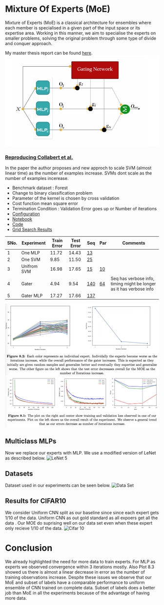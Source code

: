 # Mixture Of Experts (MoE)
Mixture of Experts (MoE) is a classical architecture for ensembles where each member is specialised in a given part of the input space or its expertise area. Working in this manner, we aim to specialise the experts on smaller problems, solving the original problem through some type of divide and conquer approach.

My master thesis report can be found [here](https://github.com/krishnakalyan3/MixtureOfExperts/blob/master/kalyan_thesis.pdf).
![MoE](plots/gater1.png)

### [Reproducing Collabert et al.](https://papers.nips.cc/paper/1949-a-parallel-mixture-of-svms-for-very-large-scale-problems.pdf)
In the paper the author proposes and new approch to scale SVM (almost linear time) as the number of examples increase. SVMs dont scale as the number of examples incerease.

- Benchmark dataset : Forest
- Change to binary classification problem
- Parameter of the kernel is chosen by cross validation
- Cost function mean square error
- Termination Condition : Validation Error goes up or Number of iterations
- [Configuration](https://github.com/krishnakalyan3/Scripts/blob/master/Thesis/logs/forest.txt)
- [Notebook](https://github.com/krishnakalyan3/Scripts/blob/master/Thesis/notebooks/Forest.ipynb)
- [Code](https://github.com/krishnakalyan3/MixtureOfExperts/tree/master/code/forest)
- [Grid Search Results](https://github.com/krishnakalyan3/MixtureOfExperts/tree/master/forest_gs.md)

SNo.| Experiment | Train Error | Test Error | Seq| Par | Comments
--- | --- | --- | --- | --- | --- | ---
1 | One MLP | 11.72 | 14.43 | [13](https://github.com/krishnakalyan3/Scripts/blob/master/Thesis/logs/forest_single_mlp.txt) |  | 
2 | One SVM | 9.85 | 11.50 | [25](https://github.com/krishnakalyan3/Scripts/blob/master/Thesis/logs/forest_single_svm.txt) |  |  
3 | Unifrom SVM | 16.98 | 17.65 | [15](https://github.com/krishnakalyan3/Scripts/blob/master/Thesis/logs/forest_uniform_seq_svm.txt) | [10](https://github.com/krishnakalyan3/Scripts/blob/master/Thesis/logs/forest_uniform_parallel_svm.txt)|  | 
4 | Gater | 4.94 | 9.54| [140](https://github.com/krishnakalyan3/Scripts/blob/master/Thesis/logs/forest_gater_seq_verbose.txt) |[64](https://github.com/krishnakalyan3/Scripts/blob/master/Thesis/logs/forest_gater_par_bias_1.txt) | Seq has verbose info, timing might be longer as it has verbose info
5 | Gater MLP | 17.27 | 17.66 | [137](https://github.com/krishnakalyan3/Scripts/blob/master/Thesis/logs/forest_gater_mlp.txt) | 


![Loss Curves](plots/forest/fig2.png)
![Expert Improvement](plots/forest/fig1.png)

## Multiclass MLPs
Now we replace our experts with MLP. We use a modified version of LeNet as described below.
![LeNet 5](plots/forest/lenet.png)

## Datasets
Dataset used in our experiments can be seen below.
![Data Set](plots/forest/data_used.png)

## Results for CIFAR10
We consider Uniform CNN split as our baseline since since each expert gets 1/10 of the data. Uniform CNN as out gold standard as all expoers get all the data
. Our MOE do suprising well on our data set even when these expert only recieve 1/10 of the data.
![Cifar 10](plots/forest/cifar10.png)

# Conclusion
We already highlighted the need for more data to train experts. For MLP as experts we observed convergence within 3 iterations mostly. Also Plot 8.3 showed us there is almost a linear decrease in error as the number of training observations increase. Despite these issues we observe that our MoE and subset of labels have a comparable performance to uniform ensemble of CNN trained on complete data. Subset of labels does a better job than MoE in all the experiments because of the advantage of having more data.
